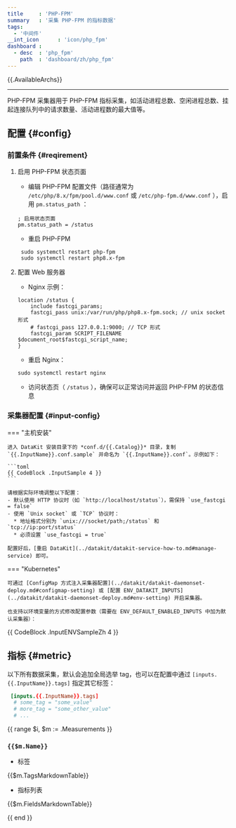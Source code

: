 ```yaml
---
title     : 'PHP-FPM'
summary   : '采集 PHP-FPM 的指标数据'
tags:
  - '中间件'
__int_icon      : 'icon/php_fpm'
dashboard :
  - desc  : 'php_fpm'
    path  : 'dashboard/zh/php_fpm'
---
```


{{.AvailableArchs}}

---

PHP-FPM 采集器用于 PHP-FPM 指标采集，如活动进程总数、空闲进程总数、挂起连接队列中的请求数量、活动进程数的最大值等。

## 配置 {#config}

### 前置条件 {#reqirement}

1. 启用 PHP-FPM 状态页面
    - 编辑 PHP-FPM 配置文件（路径通常为 `/etc/php/8.x/fpm/pool.d/www.conf` 或 `/etc/php-fpm.d/www.conf` ），启用 `pm.status_path` ：

    ```shell
    ; 启用状态页面
    pm.status_path = /status
   ```

    - 重启 PHP-FPM

   ```shell
    sudo systemctl restart php-fpm
    sudo systemctl restart php8.x-fpm 
    ```

2. 配置 Web 服务器

    - Nginx 示例：

    ```nginx
    location /status {
        include fastcgi_params;
        fastcgi_pass unix:/var/run/php/php8.x-fpm.sock; // unix socket 形式
        # fastcgi_pass 127.0.0.1:9000; // TCP 形式
        fastcgi_param SCRIPT_FILENAME $document_root$fastcgi_script_name;
    }
    ```

    - 重启 Nginx：

    ```shell
    sudo systemctl restart nginx
    ```

    - 访问状态页（ `/status` ），确保可以正常访问并返回 PHP-FPM 的状态信息

### 采集器配置 {#input-config}
<!-- markdownlint-disable MD046 -->
=== "主机安装"

    进入 DataKit 安装目录下的 *conf.d/{{.Catalog}}* 目录，复制 `{{.InputName}}.conf.sample` 并命名为 `{{.InputName}}.conf`。示例如下：
    
    ```toml
    {{ CodeBlock .InputSample 4 }}
    ```
    
    请根据实际环境调整以下配置：
    - 默认使用 HTTP 协议时（如 `http://localhost/status`），需保持 `use_fastcgi = false`
    - 使用 `Unix socket` 或 `TCP` 协议时：
      * 地址格式分别为 `unix:///socket/path;/status` 和 `tcp://ip:port/status`
      * 必须设置 `use_fastcgi = true`

    配置好后，[重启 DataKit](../datakit/datakit-service-how-to.md#manage-service) 即可。

=== "Kubernetes"

    可通过 [ConfigMap 方式注入采集器配置](../datakit/datakit-daemonset-deploy.md#configmap-setting) 或 [配置 ENV_DATAKIT_INPUTS](../datakit/datakit-daemonset-deploy.md#env-setting) 开启采集器。

    也支持以环境变量的方式修改配置参数（需要在 ENV_DEFAULT_ENABLED_INPUTS 中加为默认采集器）：

{{ CodeBlock .InputENVSampleZh 4 }}

<!-- markdownlint-enable -->

## 指标 {#metric}

以下所有数据采集，默认会追加全局选举 tag，也可以在配置中通过 `[inputs.{{.InputName}}.tags]` 指定其它标签：

```toml
 [inputs.{{.InputName}}.tags]
  # some_tag = "some_value"
  # more_tag = "some_other_value"
  # ...
```

{{ range $i, $m := .Measurements }}

### `{{$m.Name}}`

- 标签

{{$m.TagsMarkdownTable}}

- 指标列表

{{$m.FieldsMarkdownTable}}

{{ end }}
